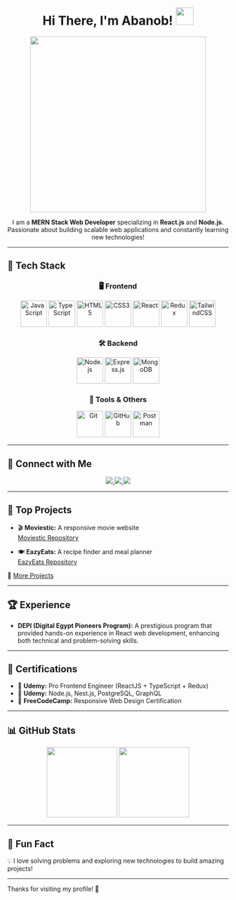 <h1 align="center">
  Hi There, I'm Abanob!  
  <img src="https://user-images.githubusercontent.com/18350557/176309783-0785949b-9127-417c-8b55-ab5a4333674e.gif" width="40px">
</h1>

<div align="center">

  <img src="https://media.giphy.com/media/ZVik7pBtu9dNS/giphy.gif" width="400px">

  I am a **MERN Stack Web Developer** specializing in **React.js** and **Node.js**. Passionate about building scalable web applications and constantly learning new technologies!
  
</div>

---

## 🚀 **Tech Stack**  

<div align="center">

### 🖥️ **Frontend**
<img src="https://techstack-generator.vercel.app/js-icon.svg" height="60" alt="JavaScript"/>
<img src="https://techstack-generator.vercel.app/ts-icon.svg" height="60" alt="TypeScript"/>
<img src="https://techstack-generator.vercel.app/html-icon.svg" height="60" alt="HTML5"/>
<img src="https://techstack-generator.vercel.app/css-icon.svg" height="60" alt="CSS3"/>
<img src="https://techstack-generator.vercel.app/react-icon.svg" height="60" alt="React"/>
<img src="https://techstack-generator.vercel.app/redux-icon.svg" height="60" alt="Redux"/>
<img src="https://techstack-generator.vercel.app/tailwind-icon.svg" height="60" alt="TailwindCSS"/>

### 🛠️ **Backend**
<img src="https://techstack-generator.vercel.app/nodejs-icon.svg" height="60" alt="Node.js"/>
<img src="https://techstack-generator.vercel.app/express-icon.svg" height="60" alt="Express.js"/>
<img src="https://techstack-generator.vercel.app/mongodb-icon.svg" height="60" alt="MongoDB"/>

### 🔧 **Tools & Others**
<img src="https://techstack-generator.vercel.app/git-icon.svg" height="60" alt="Git"/>
<img src="https://techstack-generator.vercel.app/github-icon.svg" height="60" alt="GitHub"/>
<img src="https://techstack-generator.vercel.app/postman-icon.svg" height="60" alt="Postman"/>

</div>

---

## 🔗 **Connect with Me**

<p align="center">
  <a href="https://www.linkedin.com/in/abanob-rafik-a16079269?utm_source=share&utm_campaign=share_via&utm_content=profile&utm_medium=android_app">
    <img src="https://img.shields.io/badge/LinkedIn-0077B5?style=for-the-badge&logo=linkedin&logoColor=white">
  </a>
  <a href="https://www.codewars.com/users/AbanobRafik">
    <img src="https://img.shields.io/badge/Codewars-B1361E?style=for-the-badge&logo=codewars&logoColor=white">
  </a>
  <a href="https://www.frontendmentor.io/profile/AbanobRafik">
    <img src="https://img.shields.io/badge/Frontend%20Mentor-3F54A3?style=for-the-badge&logo=frontendmentor&logoColor=white">
  </a>
</p>

---

## 🚀 **Top Projects**

- 🎬 **Moviestic:** A responsive movie website  
  [Moviestic Repository](https://github.com/AbanobRafik/Moviestic)

- 🍽 **EazyEats:** A recipe finder and meal planner  
  [EazyEats Repository](https://github.com/AbanobRafik/EAZYEATS)

🔗 [More Projects](https://github.com/AbanobRafik)  

---

## 🏆 **Experience**

- **DEPI (Digital Egypt Pioneers Program):** A prestigious program that provided hands-on experience in React web development, enhancing both technical and problem-solving skills.

---

## 📜 **Certifications**

- 🏅 **Udemy:** Pro Frontend Engineer (ReactJS + TypeScript + Redux)  
- 🏅 **Udemy:** Node.js, Nest.js, PostgreSQL, GraphQL  
- 🏅 **FreeCodeCamp:** Responsive Web Design Certification  

---

## 📊 **GitHub Stats**

<p align="center">
  <img src="https://github-readme-stats.vercel.app/api?username=AbanobRafik&show_icons=true&theme=tokyonight" height="160">
  <img src="https://github-readme-stats.vercel.app/api/top-langs/?username=AbanobRafik&layout=compact&theme=tokyonight" height="160">
</p>

---

## 🎉 **Fun Fact**
💡 I love solving problems and exploring new technologies to build amazing projects!

---

Thanks for visiting my profile! 🚀